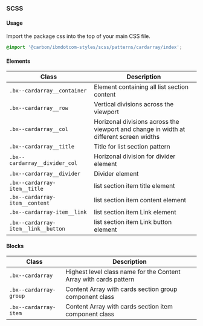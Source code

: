 ### SCSS

#### Usage

Import the package css into the top of your main CSS file.

```css
@import '@carbon/ibmdotcom-styles/scss/patterns/cardarray/index';
```

#### Elements

| Class                               | Description                                                                            |
| ----------------------------------- | -------------------------------------------------------------------------------------- |
| `.bx--cardarray__container`         | Element containing all list section content                                            |
| `.bx--cardarray__row`               | Vertical divisions across the viewport                                                 |
| `.bx--cardarray__col`               | Horizonal divisions across the viewport and change in width at different screen widths |
| `.bx--cardarray__title`             | Title for list section pattern                                                         |
| `.bx--cardarray__divider_col`       | Horizonal division for divider element                                                 |
| `.bx--cardarray__divider`           | Divider element                                                                        |
| `.bx--cardarray-item__title`        | list section item title element                                                        |
| `.bx--cardarray-item__content`      | list section item content element                                                      |
| `.bx--cardarray-item__link`         | list section item Link element                                                         |
| `.bx--cardarray-item__link__button` | list section item Link button element                                                  |

#### Blocks

| Class                  | Description                                                       |
| ---------------------- | ----------------------------------------------------------------- |
| `.bx--cardarray`       | Highest level class name for the Content Array with cards pattern |
| `.bx--cardarray-group` | Content Array with cards section group component class            |
| `.bx--cardarray-item`  | Content Array with cards section item component class             |
